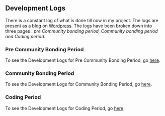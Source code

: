 ## Development Logs

There is a constant log of what is done till now in my project. The logs
are present as a blog on [Wordpress](http://brlcaddev.wordpress.com).
The logs have been broken down into three pages : *pre Community bonding
period, Community bonding period and Coding period.*

### Pre Community Bonding Period

To see the Development Logs for Pre Community Bonding Period, go
[here](https://brlcaddev.wordpress.com/pre-community-bonding-period/).

### Community Bonding Period

To see the Development Logs for Community Bonding Period, go
[here](https://brlcaddev.wordpress.com/community-bonding-period/).

### Coding Period

To see the Development Logs for Coding Period, go
[here](https://brlcaddev.wordpress.com/coding-period/).